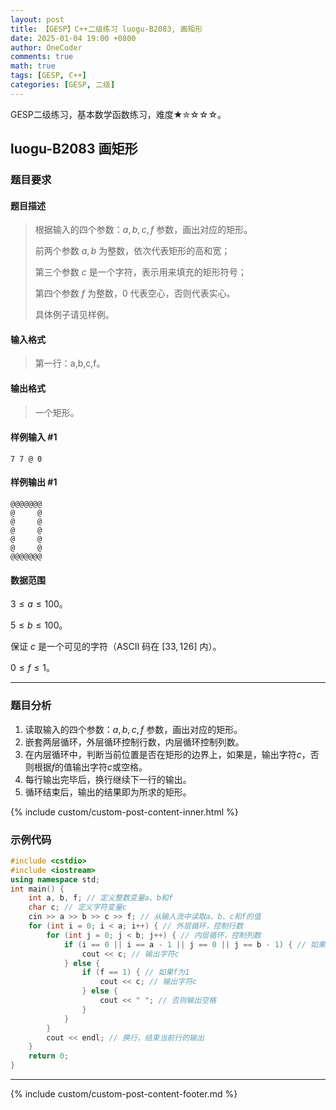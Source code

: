 ```yaml
---
layout: post
title: 【GESP】C++二级练习 luogu-B2083, 画矩形
date: 2025-01-04 19:00 +0800
author: OneCoder
comments: true
math: true
tags: [GESP, C++]
categories: [GESP, 二级]
---
```

GESP二级练习，基本数学函数练习，难度★✮☆☆☆。

<!--more-->

## luogu-B2083 画矩形

### 题目要求

#### 题目描述

>根据输入的四个参数：$a,b,c,f$ 参数，画出对应的矩形。
>
>前两个参数 $a,b$ 为整数，依次代表矩形的高和宽；
>
>第三个参数 $c$ 是一个字符，表示用来填充的矩形符号；
>
>第四个参数 $f$ 为整数，$0$ 代表空心，否则代表实心。
>
>具体例子请见样例。

#### 输入格式

>第一行：a,b,c,f。

#### 输出格式

>一个矩形。

#### 样例输入 #1

```console
7 7 @ 0
```

#### 样例输出 #1

```console
@@@@@@@
@     @
@     @
@     @
@     @
@     @
@@@@@@@
```

#### 数据范围

$3 \le a \le 100$。

$5 \le b \le 100$。

保证 $c$ 是一个可见的字符（ASCII 码在 $[33,126]$ 内）。

$0 \le f \le 1$。

---

### 题目分析

1. 读取输入的四个参数：$a,b,c,f$ 参数，画出对应的矩形。
2. 嵌套两层循环，外层循环控制行数，内层循环控制列数。
3. 在内层循环中，判断当前位置是否在矩形的边界上，如果是，输出字符$c$，否则根据$f$的值输出字符$c$或空格。
4. 每行输出完毕后，换行继续下一行的输出。
5. 循环结束后，输出的结果即为所求的矩形。

{% include custom/custom-post-content-inner.html %}

### 示例代码

```cpp
#include <cstdio>
#include <iostream>
using namespace std;
int main() {
    int a, b, f; // 定义整数变量a、b和f
    char c; // 定义字符变量c
    cin >> a >> b >> c >> f; // 从输入流中读取a、b、c和f的值
    for (int i = 0; i < a; i++) { // 外层循环，控制行数
        for (int j = 0; j < b; j++) { // 内层循环，控制列数
            if (i == 0 || i == a - 1 || j == 0 || j == b - 1) { // 如果当前位置在边界上
                cout << c; // 输出字符c
            } else {
                if (f == 1) { // 如果f为1
                    cout << c; // 输出字符c
                } else {
                    cout << " "; // 否则输出空格
                }
            }
        }
        cout << endl; // 换行，结束当前行的输出
    }
    return 0;
}
```

---

{% include custom/custom-post-content-footer.md %}

